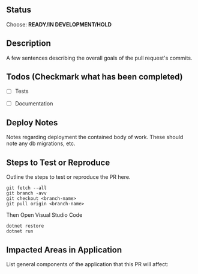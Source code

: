## Status
Choose:
**READY/IN DEVELOPMENT/HOLD**

## Description
A few sentences describing the overall goals of the pull request's commits.


## Todos (Checkmark what has been completed)
- [ ] Tests
- [ ] Documentation


## Deploy Notes
Notes regarding deployment the contained body of work.  These should note any
db migrations, etc.

## Steps to Test or Reproduce
Outline the steps to test or reproduce the PR here.

```
git fetch --all
git branch -avv
git checkout <branch-name>
git pull origin <branch-name>
```
Then Open Visual Studio Code

```
dotnet restore
dotnet run
```

## Impacted Areas in Application
List general components of the application that this PR will affect:
